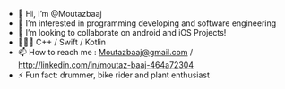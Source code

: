 - 👋 Hi, I’m @Moutazbaaj
- 👀 I’m interested in programming developing and software engineering
- 💞️ I’m looking to collaborate on android and iOS Projects!
- 👨🏻‍💻 C++ / Swift / Kotlin
- 📫 How to reach me : Moutazbaaj@gmail.com / http://linkedin.com/in/moutaz-baaj-464a72304
- ⚡ Fun fact: drummer, bike rider and plant enthusiast


<!---
Moutazbaaj/Moutazbaaj is a ✨ special ✨ repository because its `README.md` (this file) appears on your GitHub profile.
You can click the Preview link to take a look at your changes.
--->
